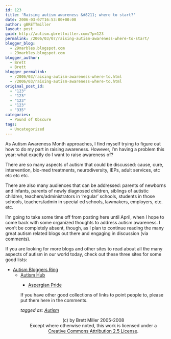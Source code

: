 ```yaml
---
id: 123
title: 'Raising autism awareness &#8211; where to start?'
date: 2006-03-07T16:53:00+00:00
author: gBRETTmiller
layout: post
guid: http://autism.gbrettmiller.com/?p=123
permalink: /2006/03/07/raising-autism-awareness-where-to-start/
blogger_blog:
  - 29marbles.blogspot.com
  - 29marbles.blogspot.com
blogger_author:
  - Brett
  - Brett
blogger_permalink:
  - /2006/03/raising-autism-awareness-where-to.html
  - /2006/03/raising-autism-awareness-where-to.html
original_post_id:
  - "123"
  - "123"
  - "123"
  - "123"
  - "335"
categories:
  - Pound of Obscure
tags:
  - Uncategorized
---
```

As Autism Awareness Month approaches, I find myself trying to figure out how to do my part in raising awareness. However, I&#8217;m having a problem this year: what exactly do I want to raise awareness of? 

There are so many aspects of autism that could be discussed: cause, cure, intervention, bio-med treatments, neurodiversity, IEPs, adult services, etc etc etc etc. 

There are also many audiences that can be addressed: parents of newborns and infants, parents of newly diagnosed children, siblings of autistic children, teachers/administrators in &#8216;regular&#8217; schools, students in those schools, teachers/admin in special ed schools, lawmakers, employers, etc. etc.

I&#8217;m going to take some time off from posting here until April, when I hope to come back with some organized thoughts to address autism awareness. I won&#8217;t be completely absent, though, as I plan to continue reading the many great autism related blogs out there and engaging in discussion (via comments).

If you are looking for more blogs and other sites to read about all the many aspects of autism in our world today, check out these three sites for some good lists:

  * [Autism Bloggers Ring](http://www.ringsurf.com/netring?ring=MoiIsInTheHouse;action=list) 
      * [Autism Hub](http://www.autism-hub.co.uk/) 
          * [Aspergian Pride](http://www.aspergianpride.com/)</ul> 
            If you have other good collections of links to point people to, please put them here in the comments.
            
            _tagged as: <a href="http://technorati.com/tag/autism" rel="tag">Autism</a>_
            
            <div class="blogger-post-footer">
              <p align="center">
                (c) by Brett Miller 2005-2008<br /> Except where otherwise noted, this work is licensed under a<br /> <a href="http://creativecommons.org/licenses/by/2.5/" rel="license">Creative Commons Attribution 2.5 License</a>.
              </p>
            </div>